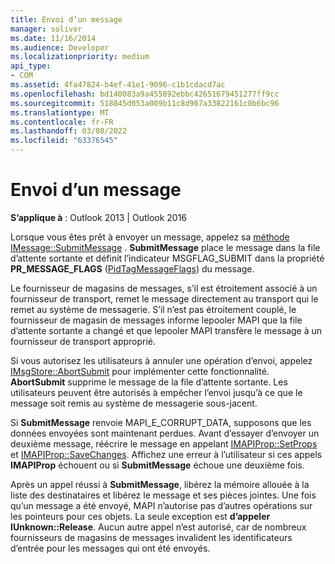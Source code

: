 ```yaml
---
title: Envoi d’un message
manager: soliver
ms.date: 11/16/2014
ms.audience: Developer
ms.localizationpriority: medium
api_type:
- COM
ms.assetid: 4fa47824-b4ef-41e1-9096-c1b1cdacd7ac
ms.openlocfilehash: bd140083a9a455892ebbc42651679451277ff9cc
ms.sourcegitcommit: 518845d053a009b11c8d907a33822161c0b6bc96
ms.translationtype: MT
ms.contentlocale: fr-FR
ms.lasthandoff: 03/08/2022
ms.locfileid: "63376545"
---
```

# <a name="sending-a-message"></a>Envoi d’un message

  
  
**S’applique à** : Outlook 2013 | Outlook 2016 
  
Lorsque vous êtes prêt à envoyer un message, appelez sa [méthode IMessage::SubmitMessage](imessage-submitmessage.md) . **SubmitMessage** place le message dans la file d’attente sortante et définit l’indicateur MSGFLAG_SUBMIT dans la propriété **PR_MESSAGE_FLAGS** ([PidTagMessageFlags](pidtagmessageflags-canonical-property.md)) du message.
  
Le fournisseur de magasins de messages, s’il est étroitement associé à un fournisseur de transport, remet le message directement au transport qui le remet au système de messagerie. S’il n’est pas étroitement couplé, le fournisseur de magasin de messages informe lepooler MAPI que la file d’attente sortante a changé et que lepooler MAPI transfère le message à un fournisseur de transport approprié.
  
Si vous autorisez les utilisateurs à annuler une opération d’envoi, appelez [IMsgStore::AbortSubmit](imsgstore-abortsubmit.md) pour implémenter cette fonctionnalité. **AbortSubmit** supprime le message de la file d’attente sortante. Les utilisateurs peuvent être autorisés à empêcher l’envoi jusqu’à ce que le message soit remis au système de messagerie sous-jacent. 
  
Si **SubmitMessage** renvoie MAPI_E_CORRUPT_DATA, supposons que les données envoyées sont maintenant perdues. Avant d’essayer d’envoyer un deuxième message, réécrire le message en appelant [IMAPIProp::SetProps](imapiprop-setprops.md) et [IMAPIProp::SaveChanges](imapiprop-savechanges.md). Affichez une erreur à l’utilisateur si ces appels **IMAPIProp** échouent ou si **SubmitMessage** échoue une deuxième fois. 
  
Après un appel réussi à **SubmitMessage**, libérez la mémoire allouée à la liste des destinataires et libérez le message et ses pièces jointes. Une fois qu’un message a été envoyé, MAPI n’autorise pas d’autres opérations sur les pointeurs pour ces objets. La seule exception est **d’appeler IUnknown::Release**. Aucun autre appel n’est autorisé, car de nombreux fournisseurs de magasins de messages invalident les identificateurs d’entrée pour les messages qui ont été envoyés.
  

